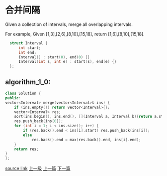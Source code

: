 # 合并间隔

Given a collection of intervals, merge all overlapping intervals.

For example,
Given [1,3],[2,6],[8,10],[15,18],
return [1,6],[8,10],[15,18].

```c++
  struct Interval {
      int start;
      int end;
      Interval() : start(0), end(0) {}
      Interval(int s, int e) : start(s), end(e) {}
  };
```

## algorithm_1_0:
```c++
class Solution {
public:  
vector<Interval> merge(vector<Interval>& ins) {
    if (ins.empty()) return vector<Interval>{};
    vector<Interval> res;
    sort(ins.begin(), ins.end(), [](Interval a, Interval b){return a.start < b.start;});
    res.push_back(ins[0]);
    for (int i = 1; i < ins.size(); i++) {
        if (res.back().end < ins[i].start) res.push_back(ins[i]);
        else
            res.back().end = max(res.back().end, ins[i].end);
    }
    return res;   
}
};
```

[source link](https://leetcode.com/problems/merge-intervals/discuss/)
[上一级](README.md)
[上一篇](Jump_Game.md)
[下一篇](Multiply_Strings.md)
